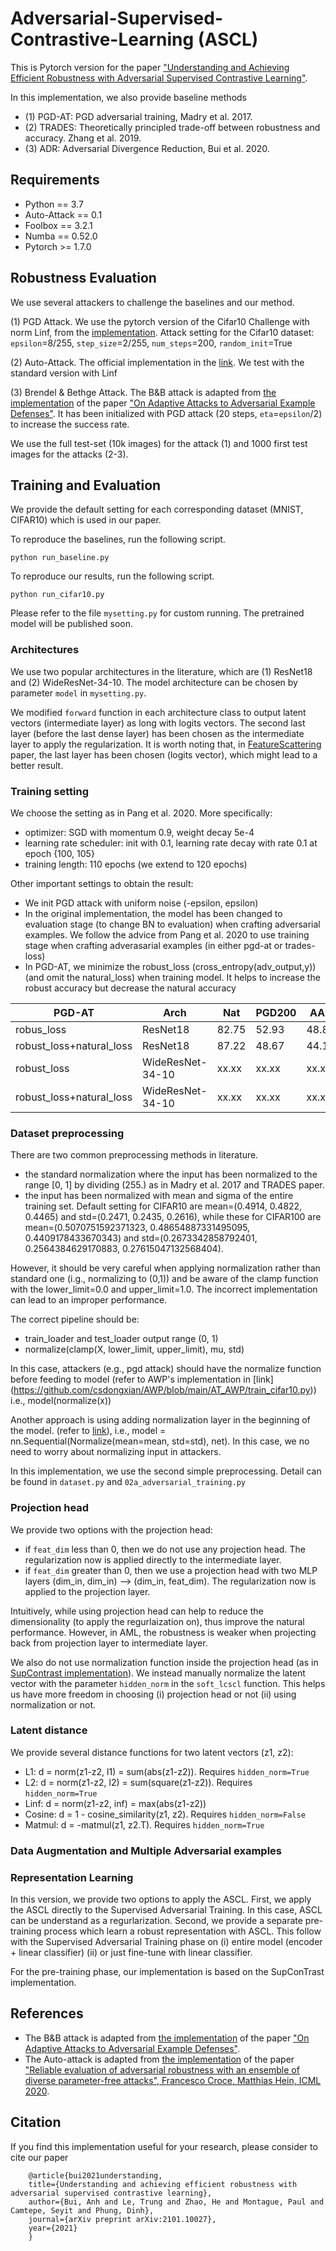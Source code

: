 # Adversarial-Supervised-Contrastive-Learning (ASCL)

This is Pytorch version for the paper ["Understanding and Achieving Efficient Robustness with Adversarial Supervised Contrastive Learning"](https://arxiv.org/abs/2101.10027). 

In this implementation, we also provide baseline methods
- (1) PGD-AT: PGD adversarial training, Madry et al. 2017. <br>
- (2) TRADES: Theoretically principled trade-off between robustness and accuracy. Zhang et al. 2019. <br>
- (3) ADR: Adversarial Divergence Reduction, Bui et al. 2020.

## Requirements 
- Python == 3.7
- Auto-Attack == 0.1
- Foolbox == 3.2.1
- Numba == 0.52.0
- Pytorch >= 1.7.0

## Robustness Evaluation 
We use several attackers to challenge the baselines and our method. 

(1) PGD Attack. We use the pytorch version of the Cifar10 Challenge with norm Linf, from the [implementation](https://github.com/yaodongyu/TRADES/blob/master/pgd_attack_cifar10.py). Attack setting for the Cifar10 dataset: `epsilon`=8/255, `step_size`=2/255, `num_steps`=200, `random_init`=True 

(2) Auto-Attack. The official implementation in the [link](https://github.com/fra31/auto-attack). We test with the standard version with Linf

(3) Brendel & Bethge Attack. The B&B attack is adapted from [the implementation](https://github.com/wielandbrendel/adaptive_attacks_paper/tree/master/07_ensemble_diversity) of the paper ["On Adaptive Attacks to Adversarial Example Defenses"](https://arxiv.org/abs/2002.08347). It has been initialized with PGD attack (20 steps, `eta`=`epsilon`/2) to increase the success rate.  

We use the full test-set (10k images) for the attack (1) and 1000 first test images for the attacks (2-3).

## Training and Evaluation 

We provide the default setting for each corresponding dataset (MNIST, CIFAR10) which is used in our paper.

To reproduce the baselines, run the following script. 
```shell
python run_baseline.py
```

To reproduce our results, run the following script. 
```shell
python run_cifar10.py
```

Please refer to the file `mysetting.py` for custom running. The pretrained model will be published soon. 

### Architectures 
We use two popular architectures in the literature, which are (1) ResNet18 and (2) WideResNet-34-10. The model architecture can be chosen by parameter `model` in `mysetting.py`. 

We modified `forward` function in each architecture class to output latent vectors (intermediate layer) as long with logits vectors. The second last layer (before the last dense layer) has been chosen as the intermediate layer to apply the regularization. It is worth noting that, in [FeatureScattering](https://arxiv.org/abs/1907.10764) paper, the last layer has been chosen (logits vector), which might lead to a better result.

### Training setting 
We choose the setting as in Pang et al. 2020. More specifically: 
- optimizer: SGD with momentum 0.9, weight decay 5e-4
- learning rate scheduler: init with 0.1, learning rate decay with rate 0.1 at epoch {100, 105}
- training length: 110 epochs (we extend to 120 epochs)

Other important settings to obtain the result: 
- We init PGD attack with uniform noise (-epsilon, epsilon)
- In the original implementation, the model has been changed to evaluation stage (to change BN to evaluation) when crafting adversarial examples. We follow the advice from Pang et al. 2020 to use training stage when crafting adverasarial examples (in either pgd-at or trades-loss) 
- In PGD-AT, we minimize the robust_loss (cross_entropy(adv_output,y)) (and omit the natural_loss) when training model. It helps to increase the robust accuracy but decrease the natural accuracy 

| PGD-AT                   | Arch             | Nat   | PGD200 | AA   |
|--------------------------|------------------|-------|--------|------|
| robus_loss               | ResNet18         | 82.75 | 52.93  | 48.8 |
| robust_loss+natural_loss | ResNet18         | 87.22 | 48.67  | 44.1 |
| robust_loss              | WideResNet-34-10 | xx.xx | xx.xx  | xx.x |
| robust_loss+natural_loss | WideResNet-34-10 | xx.xx | xx.xx  | xx.x |

### Dataset preprocessing 
There are two common preprocessing methods in literature. 
- the standard normalization where the input has been normalized to the range [0, 1] by dividing (255.) as in Madry et al. 2017 and TRADES paper. 
- the input has been normalized with mean and sigma of the entire training set. Default setting for CIFAR10 are mean=(0.4914, 0.4822, 0.4465) and std=(0.2471, 0.2435, 0.2616), while these for CIFAR100 are mean=(0.5070751592371323, 0.48654887331495095, 0.4409178433670343) and std=(0.2673342858792401, 0.2564384629170883, 0.27615047132568404). 

However, it should be very careful when applying normalization rather than standard one (i.g., normalizing to (0,1)) and be aware of the clamp function with the lower_limit=0.0 and upper_limit=1.0. The incorrect implementation can lead to an improper performance.

The correct pipeline should be: 
- train_loader and test_loader output range (0, 1)
- normalize(clamp(X, lower_limit, upper_limit), mu, std)

In this case, attackers (e.g., pgd attack) should have the normalize function before feeding to model (refer to AWP's implementation in [link] (https://github.com/csdongxian/AWP/blob/main/AT_AWP/train_cifar10.py)) i.e., model(normalize(x))

Another approach is using adding normalization layer in the beginning of the model. (refer to [link]()), i.e., model = nn.Sequential(Normalize(mean=mean, std=std), net). In this case, we no need to worry about normalizing input in attackers. 

<!-- We have tried with two normalizing methods and got similar performances.  -->
In this implementation, we use the second simple preprocessing. 
Detail can be found in `dataset.py` and `02a_adversarial_training.py` 

### Projection head
We provide two options with the projection head: 
- if `feat_dim` less than 0, then we do not use any projection head. The regularization now is applied directly to the intermediate layer. 
- if `feat_dim` greater than 0, then we use a projection head with two MLP layers (dim_in, dim_in) --> (dim_in, feat_dim). The regularization now is applied to the projection layer. 

Intuitively, while using projection head can help to reduce the dimensionality (to apply the regurlaization on), thus improve the natural performance. However, in AML, the robustness is weaker when projecting back from projection layer to intermediate layer. 

We also do not use normalization function inside the projection head (as in [SupContrast implementation](https://github.com/HobbitLong/SupContrast)). We instead manually normalize the latent vector with the parameter `hidden_norm` in the `soft_lcscl` function. This helps us have more freedom in choosing (i) projection head or not (ii) using normalization or not. 

### Latent distance 
We provide several distance functions for two latent vectors (z1, z2): 
- L1: d = norm(z1-z2, l1) = sum(abs(z1-z2)). Requires `hidden_norm=True`
- L2: d = norm(z1-z2, l2) = sum(square(z1-z2)). Requires `hidden_norm=True`
- Linf: d = norm(z1-z2, inf) = max(abs(z1-z2))
- Cosine: d = 1 - cosine_similarity(z1, z2). Requires `hidden_norm=False`
- Matmul: d = -matmul(z1, z2.T). Requires `hidden_norm=True`

### Data Augmentation and Multiple Adversarial examples 

### Representation Learning 
In this version, we provide two options to apply the ASCL. First, we apply the ASCL directly to the Supervised Adversarial Training. In this case, ASCL can be understand as a regurlarization. Second, we provide a separate pre-training process which learn a robust representation with ASCL. This follow with the Supervised Adversarial Training phase on (i) entire model (encoder + linear classifier) (ii) or just fine-tune with linear classifier.

For the pre-training phase, our implementation is based on the SupConTrast implementation.  

## References
- The B&B attack is adapted from [the implementation](https://github.com/wielandbrendel/adaptive_attacks_paper/tree/master/07_ensemble_diversity) of the paper ["On Adaptive Attacks to Adversarial Example Defenses"](https://arxiv.org/abs/2002.08347). 
- The Auto-attack is adapted from [the implementation](https://github.com/fra31/auto-attack) of the paper ["Reliable evaluation of adversarial robustness with an ensemble of diverse parameter-free attacks", Francesco Croce, Matthias Hein, ICML 2020](https://arxiv.org/abs/2003.01690).

## Citation 
If you find this implementation useful for your research, please consider to cite our paper 

```
    @article{bui2021understanding,
    title={Understanding and achieving efficient robustness with adversarial supervised contrastive learning},
    author={Bui, Anh and Le, Trung and Zhao, He and Montague, Paul and Camtepe, Seyit and Phung, Dinh},
    journal={arXiv preprint arXiv:2101.10027},
    year={2021}
    }
```
